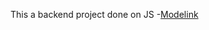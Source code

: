 This a backend project done on JS
-[Modelink](
   https://app.eraser.io/workspace/YtPqZ1VogxGy1jzIDkzj 
)